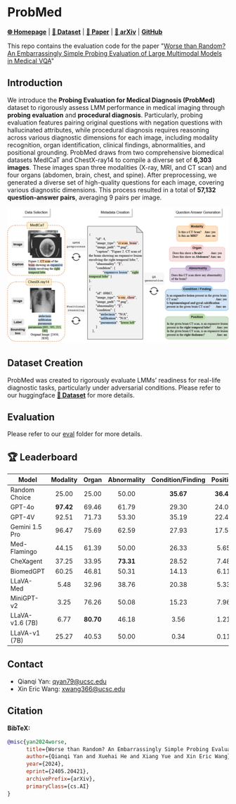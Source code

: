 # ProbMed

[**🌐 Homepage**](https://jackie-2000.github.io/probmed.github.io/) | [**🤗 Dataset**](https://huggingface.co/datasets/rippleripple/ProbMed) | [**🤗 Paper**](https://arxiv.org/pdf/2405.20421) | [**📖 arXiv**](https://arxiv.org/abs/2405.20421) | [**GitHub**](https://github.com/eric-ai-lab/ProbMed/)


This repo contains the evaluation code for the paper "[Worse than Random? An Embarrassingly Simple Probing Evaluation of Large Multimodal Models in Medical VQA]([https://arxiv.org/pdf/2311.16502.pdf](https://github.com/eric-ai-lab/ProbMed/))"


## Introduction
We introduce the <b>Probing Evaluation for Medical Diagnosis (ProbMed)</b> dataset to rigorously assess LMM performance in medical imaging through <b>probing evaluation</b> and <b>procedural diagnosis</b>. Particularly, probing evaluation features pairing original questions with negation questions with hallucinated attributes, while procedural diagnosis requires reasoning across various diagnostic dimensions for each image, including modality recognition, organ identification, clinical findings, abnormalities, and positional grounding. ProbMed draws from two comprehensive biomedical datasets MedICaT and ChestX-ray14 to compile a diverse set of <b>6,303 images</b>. These images span three modalities (X-ray, MRI, and CT scan) and four organs (abdomen, brain, chest, and spine). After preprocessing, we generated a diverse set of high-quality questions for each image, covering various diagnostic dimensions. This process resulted in a total of <b>57,132 question-answer pairs</b>, averaging 9 pairs per image.

![Alt text](image.png)

## Dataset Creation

ProbMed was created to rigorously evaluate LMMs’ readiness for real-life diagnostic tasks, particularly under adversarial conditions. Please refer to our huggingface [**🤗 Dataset**](https://huggingface.co/datasets/rippleripple/ProbMed) for more details.

## Evaluation
Please refer to our [eval](eval)
 folder for more details.

## 🏆 Leaderboard
| Model           | Modality  | Organ     | Abnormality | Condition/Finding | Position | Overall |
|-----------------|:---------:|:---------:|:-----------:|:-----------------:|:--------:|:-------:|
| Random Choice   | 25.00	    | 25.00	    | 50.00	      | **35.67**	        | **36.48**| **32.13**   |
| GPT-4o          | **97.42**	| 69.46     | 61.79	      | 29.30	            | 24.06    | 55.60   |
| GPT-4V          | 92.51	    | 71.73	    | 53.30	      | 35.19	            | 22.40    | 55.28   |
| Gemini 1.5 Pro  | 96.47     | 75.69	    | 62.59	      | 27.93	            | 17.54    | 55.08   |
| Med-Flamingo    | 44.15     | 61.39	    | 50.00	      | 26.33	            | 5.65     | 35.66   |
| CheXagent       | 37.25	    | 33.95	    | **73.31**	  | 28.52	            | 7.48     | 30.61   |
| BiomedGPT       | 60.25	    | 46.81	    | 50.31	      | 14.13	            | 6.11     | 33.34   |
| LLaVA-Med       | 5.48	     | 32.96	    | 38.76	      | 20.38	            | 5.33     | 17.90   |
| MiniGPT-v2      | 3.25	     | 76.26	    | 50.08	      | 15.23	            | 7.96     | 27.67   |
| LLaVA-v1.6 (7B) | 6.77	     | **80.70**	| 46.18	      | 3.56	             | 1.21     | 24.96   |
| LLaVA-v1 (7B)   | 25.27	    | 40.53	    | 50.00	      | 0.34		            | 0.11     | 19.30   |

## Contact
- Qianqi Yan: qyan79@ucsc.edu
- Xin Eric Wang: xwang366@ucsc.edu

## Citation

**BibTeX:**
```bibtex
@misc{yan2024worse,
      title={Worse than Random? An Embarrassingly Simple Probing Evaluation of Large Multimodal Models in Medical VQA}, 
      author={Qianqi Yan and Xuehai He and Xiang Yue and Xin Eric Wang},
      year={2024},
      eprint={2405.20421},
      archivePrefix={arXiv},
      primaryClass={cs.AI}
}
```
